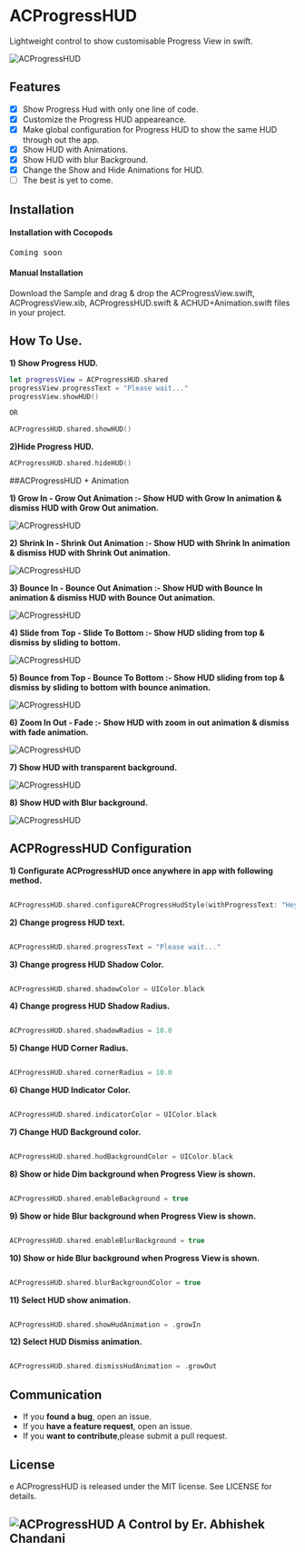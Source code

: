 # ACProgressHUD
Lightweight control to show customisable Progress View in swift.

![ACProgressHUD](https://github.com/ErAbhishekChandani/ACProgressHUD/blob/master/ACProgressHUD/Example%20Assets/progressView.png)

## Features

- [x] Show Progress Hud with only one line of code.
- [x] Customize the Progress HUD appeareance.
- [x] Make global configuration for Progress HUD to show the same HUD through out the app.
- [x] Show HUD with Animations.
- [x] Show HUD with blur Background.
- [x] Change the Show and Hide Animations for HUD.
- [ ] The best is yet to come.

## Installation

#### Installation with Cocopods


<div class="highlight highlight-source-shell"><pre>Coming soon </pre></div>

#### Manual Installation

Download the Sample and drag & drop the ACProgressView.swift, ACProgressView.xib, ACProgressHUD.swift & ACHUD+Animation.swift files in your project.


## How To Use.

**1) Show Progress HUD.**

```swift
let progressView = ACProgressHUD.shared
progressView.progressText = "Please wait..."
progressView.showHUD()

OR

ACProgressHUD.shared.showHUD()


```

**2)Hide Progress HUD.**

```swift
ACProgressHUD.shared.hideHUD()
```

##ACProgressHUD + Animation

**1) Grow In - Grow Out Animation :- Show HUD with Grow In animation & dismiss HUD with Grow Out animation.** 

![ACProgressHUD](https://github.com/ErAbhishekChandani/ACProgressHUD/blob/master/ACProgressHUD/Example%20Assets/growInGrowOut.gif)

**2) Shrink In - Shrink Out Animation :- Show HUD with Shrink In animation & dismiss HUD with Shrink Out animation.**

![ACProgressHUD](https://github.com/ErAbhishekChandani/ACProgressHUD/blob/master/ACProgressHUD/Example%20Assets/shrinkInShrinkOut.gif)

**3) Bounce In - Bounce Out Animation :- Show HUD with Bounce In animation & dismiss HUD with Bounce Out animation.**

![ACProgressHUD](https://github.com/ErAbhishekChandani/ACProgressHUD/blob/master/ACProgressHUD/Example%20Assets/bounceInOUT.gif)

**4) Slide from Top - Slide To Bottom :- Show HUD sliding from top & dismiss by sliding to bottom.**

![ACProgressHUD](https://github.com/ErAbhishekChandani/ACProgressHUD/blob/master/ACProgressHUD/Example%20Assets/slideFromTop.gif)

**5) Bounce from Top - Bounce To Bottom :- Show HUD sliding from top & dismiss by sliding to bottom with bounce animation.**

![ACProgressHUD](https://github.com/ErAbhishekChandani/ACProgressHUD/blob/master/ACProgressHUD/Example%20Assets/bounceTopToBottom.gif)

**6) Zoom In Out - Fade :- Show HUD with zoom in out animation & dismiss with fade animation.**

![ACProgressHUD](https://github.com/ErAbhishekChandani/ACProgressHUD/blob/master/ACProgressHUD/Example%20Assets/zoomINOut.gif)

**7) Show HUD with transparent background.**

![ACProgressHUD](https://github.com/ErAbhishekChandani/ACProgressHUD/blob/master/ACProgressHUD/Example%20Assets/enableBackground.gif)

**8) Show HUD with Blur background.**

![ACProgressHUD](https://github.com/ErAbhishekChandani/ACProgressHUD/blob/master/ACProgressHUD/Example%20Assets/blurBackground.gif)

## ACPRogressHUD Configuration

**1) Configurate ACProgressHUD once anywhere in app with following method.**

```swift

ACProgressHUD.shared.configureACProgressHudStyle(withProgressText: "Hey Please wait..",hudBackgroundColor: UIColor.white, shadowColor: UIColor.black, shadowRadius: 10, cornerRadius: 5, indicatorColor: UIColor.blue, enableBackground: false, backgroundColor: UIColor.black, backgroundColorAlpha: 0.3, enableBlurBackground: false,showHudAnimation: .growIn,dismissHudAnimation: .growOut)

```

**2) Change progress HUD text.**

```swift

ACProgressHUD.shared.progressText = "Please wait..."

```
**3) Change progress HUD Shadow Color.**

```swift

ACProgressHUD.shared.shadowColor = UIColor.black

```
**4) Change progress HUD Shadow Radius.**

```swift

ACProgressHUD.shared.shadowRadius = 10.0

```

**5) Change HUD Corner Radius.**

```swift

ACProgressHUD.shared.cornerRadius = 10.0

```
**6) Change HUD Indicator Color.**

```swift

ACProgressHUD.shared.indicatorColor = UIColor.black

```
**7) Change HUD Background color.**

```swift

ACProgressHUD.shared.hudBackgroundColor = UIColor.black

```
**8) Show or hide Dim background when Progress View is shown.**

```swift

ACProgressHUD.shared.enableBackground = true

```
**9) Show or hide Blur background when Progress View is shown.**

```swift

ACProgressHUD.shared.enableBlurBackground = true

```
**10) Show or hide Blur background when Progress View is shown.**

```swift

ACProgressHUD.shared.blurBackgroundColor = true

```

**11) Select HUD show animation.**

```swift

ACProgressHUD.shared.showHudAnimation = .growIn

```
**12) Select HUD Dismiss animation.**

```swift

ACProgressHUD.shared.dismissHudAnimation = .growOut

```


## Communication

- If you **found a bug**, open an issue.
- If you **have a feature request**, open an issue.
- If you **want to contribute**,please submit a pull request.

## License
e ACProgressHUD is released under the MIT license. See LICENSE for details.


## ![ACProgressHUD](https://github.com/ErAbhishekChandani/ACProgressHUD/blob/master/ACProgressHUD/Example%20Assets/AC.png) A Control by Er. Abhishek Chandani
